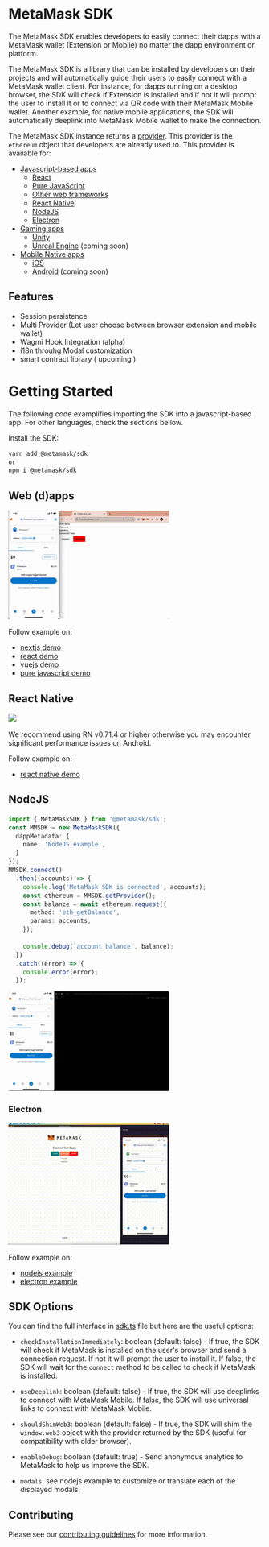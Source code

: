 # MetaMask SDK

The MetaMask SDK enables developers to easily connect their dapps with a MetaMask wallet (Extension or Mobile) no matter the dapp environment or platform.

The MetaMask SDK is a library that can be installed by developers on their projects and will automatically guide their users to easily connect with a MetaMask wallet client. For instance, for dapps running on a desktop browser, the SDK will check if Extension is installed and if not it will prompt the user to install it or to connect via QR code with their MetaMask Mobile wallet. Another example, for native mobile applications, the SDK will automatically deeplink into MetaMask Mobile wallet to make the connection.

The MetaMask SDK instance returns a [provider](https://docs.metamask.io/wallet/concepts/provider-api/).
This provider is the `ethereum` object that developers are already used to. This provider is available for:

- [Javascript-based apps](https://docs.metamask.io/wallet/how-to/connect/set-up-sdk/javascript/)
  - [React](https://docs.metamask.io/wallet/how-to/connect/set-up-sdk/javascript/react/)
  - [Pure JavaScript](https://docs.metamask.io/wallet/how-to/connect/set-up-sdk/javascript/pure-js/)
  - [Other web frameworks](https://docs.metamask.io/wallet/how-to/connect/set-up-sdk/javascript/other-web-frameworks/)
  - [React Native](https://docs.metamask.io/wallet/how-to/connect/set-up-sdk/javascript/react-native/)
  - [NodeJS](https://docs.metamask.io/wallet/how-to/connect/set-up-sdk/javascript/nodejs/)
  - [Electron](https://docs.metamask.io/wallet/how-to/connect/set-up-sdk/javascript/electron/)
- [Gaming apps](https://docs.metamask.io/wallet/how-to/connect/set-up-sdk/gaming/)
  - [Unity](https://docs.metamask.io/wallet/how-to/connect/set-up-sdk/gaming/unity/)
  - [Unreal Engine](https://docs.metamask.io/wallet/how-to/connect/set-up-sdk/gaming/unreal-engine/) (coming soon)
- [Mobile Native apps](https://docs.metamask.io/wallet/how-to/connect/set-up-sdk/mobile/)
  - [iOS](https://docs.metamask.io/wallet/how-to/connect/set-up-sdk/mobile/ios/)
  - [Android](https://docs.metamask.io/wallet/how-to/connect/set-up-sdk/mobile/android/) (coming soon)

## Features
- Session persistence
- Multi Provider (Let user choose between browser extension and mobile wallet)
- Wagmi Hook Integration (alpha)
- i18n throuhg Modal customization
- smart contract library ( upcoming )

# Getting Started

The following code examplifies importing the SDK into a javascript-based app. For other languages, check the sections bellow.

Install the SDK:

```bash
yarn add @metamask/sdk
or
npm i @metamask/sdk
```

## Web (d)apps

![](./docs/demo_web.gif)

Follow example on:
 - [nextjs demo](./packages/examples/nextjs-demo/README.md)
 - [react demo](./packages/examples/create-react-app/README.md)
 - [vuejs demo](./packages/examples/vuejs/README.md)
 - [pure javascript demo](./packages/examples/pure-javascript/README.md)


## React Native
![](./docs/demo_rn_ios.gif)

We recommend using RN v0.71.4 or higher otherwise you may encounter significant performance issues on Android.

Follow example on:
 - [react native demo](./packages/examples/reactNativeDemo/README.md)

## NodeJS

```ts
import { MetaMaskSDK } from '@metamask/sdk';
const MMSDK = new MetaMaskSDK({
  dappMetadata: {
    name: 'NodeJS example',
  }
});
MMSDK.connect()
  .then((accounts) => {
    console.log('MetaMask SDK is connected', accounts);
    const ethereum = MMSDK.getProvider();
    const balance = await ethereum.request({
      method: 'eth_getBalance',
      params: accounts,
    });

    console.debug(`account balance`, balance);
  })
  .catch((error) => {
    console.error(error);
  });
```
![](./docs/demo_nodejs.gif)

### Electron
![](./docs/demo_electron.gif)

Follow example on:

- [nodejs example](./packages/examples/nodejs/README.md)
- [electron example](./packages/examples/electronjs/README.md)

## SDK Options

You can find the full interface in [sdk.ts](./packages/sdk/src/sdk.ts) file but here are the useful options:

- `checkInstallationImmediately`: boolean (default: false) - If true, the SDK will check if MetaMask is installed on the user's browser and send a connection request. If not it will prompt the user to install it. If false, the SDK will wait for the `connect` method to be called to check if MetaMask is installed.

- `useDeeplink`: boolean (default: false) - If true, the SDK will use deeplinks to connect with MetaMask Mobile. If false, the SDK will use universal links to connect with MetaMask Mobile.

- `shouldShimWeb3`: boolean (default: false) - If true, the SDK will shim the `window.web3` object with the provider returned by the SDK (useful for compatibility with older browser).

- `enableDebug`: boolean (default: true) - Send anonymous analytics to MetaMask to help us improve the SDK.

- `modals`: see nodejs example to customize or translate each of the displayed modals.

## Contributing

Please see our [contributing guidelines](./docs/contributing.md) for more information.
